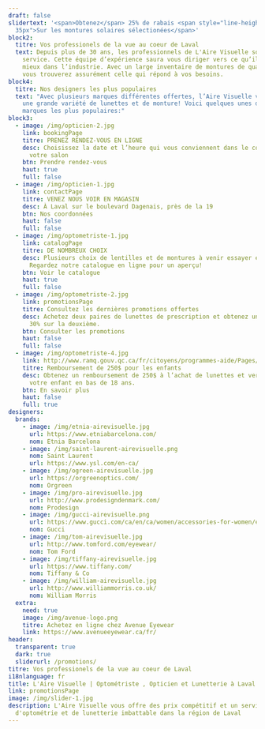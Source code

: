 ```yaml
---
draft: false
slidertext: '<span>Obtenez</span> 25% de rabais <span style="line-height:
  35px">Sur les montures solaires sélectionées</span>'
block2:
  titre: Vos professionels de la vue au coeur de Laval
  text: Depuis plus de 30 ans, les professionnels de L'Aire Visuelle sont à votre
    service. Cette équipe d’expérience saura vous diriger vers ce qu’il y a de
    mieux dans l’industrie. Avec un large inventaire de montures de qualité,
    vous trouverez assurément celle qui répond à vos besoins.
block4:
  titre: Nos designers les plus populaires
  text: "Avec plusieurs marques différentes offertes, l’Aire Visuelle vous offre
    une grande variété de lunettes et de monture! Voici quelques unes de nos
    marques les plus populaires:"
block3:
  - image: /img/opticien-2.jpg
    link: bookingPage
    titre: PRENEZ RENDEZ-VOUS EN LIGNE
    desc: Choisissez la date et l’heure qui vous conviennent dans le confort de
      votre salon
    btn: Prendre rendez-vous
    haut: true
    full: false
  - image: /img/opticien-1.jpg
    link: contactPage
    titre: VENEZ NOUS VOIR EN MAGASIN
    desc: À Laval sur le boulevard Dagenais, près de la 19
    btn: Nos coordonnées
    haut: false
    full: false
  - image: /img/optometriste-1.jpg
    link: catalogPage
    titre: DE NOMBREUX CHOIX
    desc: Plusieurs choix de lentilles et de montures à venir essayer en magasin.
      Regardez notre catalogue en ligne pour un aperçu!
    btn: Voir le catalogue
    haut: true
    full: false
  - image: /img/optometriste-2.jpg
    link: promotionsPage
    titre: Consultez les dernières promotions offertes
    desc: Achetez deux paires de lunettes de prescription et obtenez un rabais de
      30% sur la deuxième.
    btn: Consulter les promotions
    haut: false
    full: false
  - image: /img/optometriste-4.jpg
    link: http://www.ramq.gouv.qc.ca/fr/citoyens/programmes-aide/Pages/lunettes-verres-enfants.aspx
    titre: Remboursement de 250$ pour les enfants
    desc: Obtenez un remboursement de 250$ à l’achat de lunettes et verres pour
      votre enfant en bas de 18 ans.
    btn: En savoir plus
    haut: false
    full: true
designers:
  brands:
    - image: /img/etnia-airevisuelle.jpg
      url: https://www.etniabarcelona.com/
      nom: Etnia Barcelona
    - image: /img/saint-laurent-airevisuelle.png
      nom: Saint Laurent
      url: https://www.ysl.com/en-ca/
    - image: /img/ogreen-airevisuelle.jpg
      url: https://orgreenoptics.com/
      nom: Orgreen
    - image: /img/pro-airevisuelle.jpg
      url: http://www.prodesigndenmark.com/
      nom: Prodesign
    - image: /img/gucci-airevisuelle.png
      url: https://www.gucci.com/ca/en/ca/women/accessories-for-women/eyewear-for-women-c-women-accessories-sunglasses
      nom: Gucci
    - image: /img/tom-airevisuelle.jpg
      url: http://www.tomford.com/eyewear/
      nom: Tom Ford
    - image: /img/tiffany-airevisuelle.jpg
      url: https://www.tiffany.com/
      nom: Tiffany & Co
    - image: /img/william-airevisuelle.jpg
      url: http://www.williammorris.co.uk/
      nom: William Morris
  extra:
    need: true
    image: /img/avenue-logo.png
    titre: Achetez en ligne chez Avenue Eyewear
    link: https://www.avenueeyewear.ca/fr/
header:
  transparent: true
  dark: true
  sliderurl: /promotions/
titre: Vos professionels de la vue au coeur de Laval
i18nlanguage: fr
title: L'Aire Visuelle | Optométriste , Opticien et Lunetterie à Laval
link: promotionsPage
image: /img/slider-1.jpg
description: L'Aire Visuelle vous offre des prix compétitif et un service
  d'optométrie et de lunetterie imbattable dans la région de Laval
---
```

